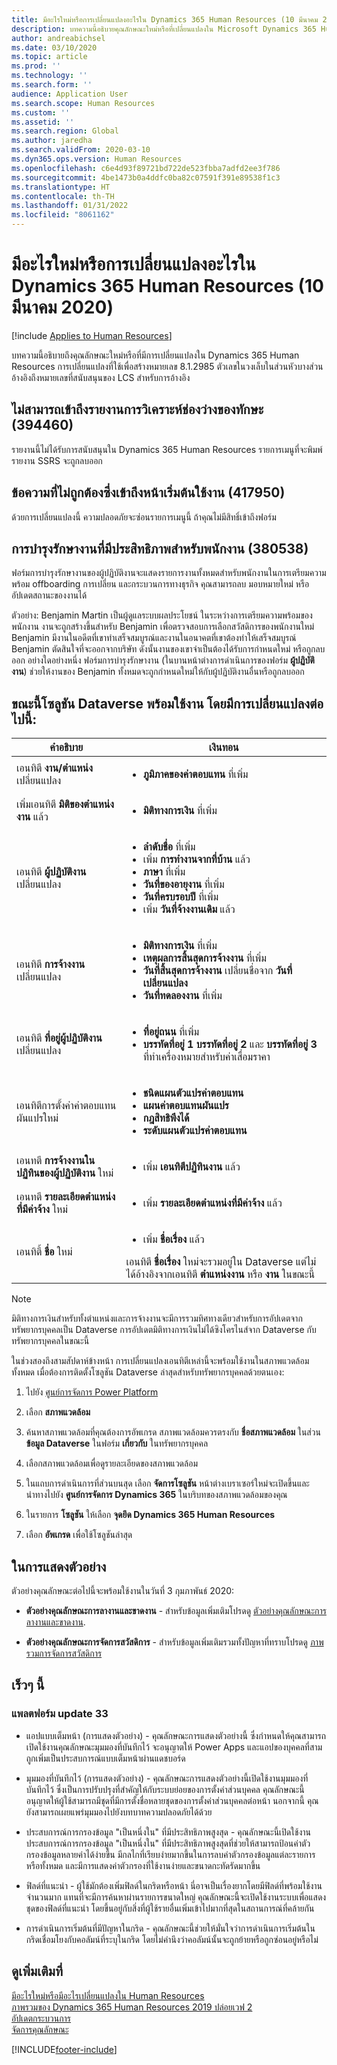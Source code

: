 ```yaml
---
title: มีอะไรใหม่หรือการเปลี่ยนแปลงอะไรใน Dynamics 365 Human Resources (10 มีนาคม 2020)
description: บทความนี้อธิบายคุณลักษณะใหม่หรือที่เปลี่ยนแปลงใน Microsoft Dynamics 365 Human Resources สำหรับวันที่ 10 มีนาคม 2020
author: andreabichsel
ms.date: 03/10/2020
ms.topic: article
ms.prod: ''
ms.technology: ''
ms.search.form: ''
audience: Application User
ms.search.scope: Human Resources
ms.custom: ''
ms.assetid: ''
ms.search.region: Global
ms.author: jaredha
ms.search.validFrom: 2020-03-10
ms.dyn365.ops.version: Human Resources
ms.openlocfilehash: c6e4d93f89721bd722de523fbba7adfd2ee3f786
ms.sourcegitcommit: 4be1473b0a4ddfc0ba82c07591f391e89538f1c3
ms.translationtype: HT
ms.contentlocale: th-TH
ms.lasthandoff: 01/31/2022
ms.locfileid: "8061162"
---
```

# <a name="whats-new-or-changed-in-dynamics-365-human-resources-march-10-2020"></a>มีอะไรใหม่หรือการเปลี่ยนแปลงอะไรใน Dynamics 365 Human Resources (10 มีนาคม 2020)

[!include [Applies to Human Resources](../includes/applies-to-hr.md)]



บทความนี้อธิบายถึงคุณลักษณะใหม่หรือที่มีการเปลี่ยนแปลงใน Dynamics 365 Human Resources การเปลี่ยนแปลงที่ใช้เพื่อสร้างหมายเลข 8.1.2985 ตัวเลขในวงเล็บในส่วนหัวบางส่วนอ้างอิงถึงหมายเลขที่สนับสนุนของ LCS สำหรับการอ้างอิง

## <a name="cant-access-skill-gap-analysis-report-394460"></a>ไม่สามารถเข้าถึงรายงานการวิเคราะห์ช่องว่างของทักษะ (394460)

รายงานนี้ไม่ได้รับการสนับสนุนใน Dynamics 365 Human Resources รายการเมนูที่จะพิมพ์รายงาน SSRS จะถูกลบออก

## <a name="incorrect-message-accessing-the-getting-started-page-417950"></a>ข้อความที่ไม่ถูกต้องซึ่งเข้าถึงหน้าเริ่มต้นใช้งาน (417950)

ด้วยการเปลี่ยนแปลงนี้ ความปลอดภัยจะซ่อนรายการเมนูนี้ ถ้าคุณไม่มีสิทธิ์เข้าถึงฟอร์ม

## <a name="streamlined-task-maintenance-for-employees-380538"></a>การบำรุงรักษางานที่มีประสิทธิภาพสำหรับพนักงาน (380538)

ฟอร์มการบำรุงรักษางานของผู้ปฏิบัติงานจะแสดงรายการงานทั้งหมดสำหรับพนักงานในการเตรียมความพร้อม offboarding การเปลี่ยน และกระบวนการทางธุรกิจ คุณสามารถลบ มอบหมายใหม่ หรืออัปเดตสถานะของงานได้

ตัวอย่าง: Benjamin Martin เป็นผู้ดูแลระบบผลประโยชน์ ในระหว่างการเตรียมความพร้อมของพนักงาน งานจะถูกสร้างขึ้นสำหรับ Benjamin เพื่อตรวจสอบการเลือกสวัสดิการของพนักงานใหม่ Benjamin มีงานในอดีตที่เขาทำเสร็จสมบูรณ์และงานในอนาคตที่เขาต้องทำให้เสร็จสมบูรณ์ Benjamin ตัดสินใจที่จะออกจากบริษัท ดังนั้นงานของเขาจำเป็นต้องได้รับการกำหนดใหม่ หรือถูกลบออก อย่างใดอย่างหนึ่ง ฟอร์มการบำรุงรักษางาน (ในบานหน้าต่างการดำเนินการของฟอร์ม **ผู้ปฏิบัติงาน**) ช่วยให้งานของ Benjamin ทั้งหมดจะถูกกำหนดใหม่ให้กับผู้ปฏิบัติงานอื่นหรือถูกลบออก  

## <a name="dataverse-solution-is-now-available-with-the-following-changes"></a>ขณะนี้โซลูชัน Dataverse พร้อมใช้งาน โดยมีการเปลี่ยนแปลงต่อไปนี้:

| คำอธิบาย | เงินทอน |
| --- | --- |
| เอนทิตี **งาน/ตำแหน่ง** เปลี่ยนแปลง | <ul><li>**ภูมิภาคของค่าตอบแทน** ที่เพิ่ม</li>|
| เพิ่มเอนทิตี **มิติของตำแหน่งงาน** แล้ว | <ul><li>**มิติทางการเงิน** ที่เพิ่ม</li>
| เอนทิตี **ผู้ปฏิบัติงาน** เปลี่ยนแปลง | <ul><li>**ลำดับชื่อ** ที่เพิ่ม</li><li>เพิ่ม **การทำงานจากที่บ้าน** แล้ว</li><li>**ภาษา** ที่เพิ่ม</li><li>**วันที่ของอายุงาน** ที่เพิ่ม</li><li>**วันที่ครบรอบปี** ที่เพิ่ม</li><li>เพิ่ม **วันที่จ้างงานเดิม** แล้ว</li></ul> |
| เอนทิตี **การจ้างงาน** เปลี่ยนแปลง | <ul><li>**มิติทางการเงิน** ที่เพิ่ม</li><li>**เหตุผลการสิ้นสุดการจ้างงาน** ที่เพิ่ม</li><li>**วันที่สิ้นสุดการจ้างงาน** เปลี่ยนชื่อจาก **วันที่เปลี่ยนแปลง**</li><li>**วันที่ทดลองงาน** ที่เพิ่ม</li></ul> |
| เอนทิตี **ที่อยู่ผู้ปฏิบัติงาน** เปลี่ยนแปลง | <ul><li>**ที่อยู่ถนน** ที่เพิ่ม</li><li>**บรรทัดที่อยู่ 1** **บรรทัดที่อยู่ 2** และ **บรรทัดที่อยู่ 3** ที่ทำเครื่องหมายสำหรับค่าเสื่อมราคา</li></ul> |
| เอนทิตีการตั้งค่าค่าตอบแทนผันแปรใหม่ | <ul><li>**ชนิดแผนตัวแปรค่าตอบแทน**</li><li>**แผนค่าตอบแทนผันแปร**</li><li>**กฎสิทธิพึงได้**</li><li>**ระดับแผนตัวแปรค่าตอบแทน**</li></ul> |
| เอนทตี **การจ้างงานในปฏิทินของผู้ปฏิบัติงาน** ใหม่ | <ul><li>เพิ่ม **เอนทิตีปฏิทินงาน** แล้ว</li></ul> |
| เอนทตี **รายละเอียดตำแหน่งที่มีค่าจ้าง** ใหม่ | <ul><li>เพิ่ม **รายละเอียดตำแหน่งที่มีค่าจ้าง** แล้ว</li></ul> |
| เอนทิตี้ **ชื่อ** ใหม่ | <ul><li>เพิ่ม **ชื่อเรื่อง** แล้ว</li></ul> เอนทิตี **ชื่อเรื่อง** ใหม่จะรวมอยู่ใน Dataverse แต่ไม่ได้อ้างอิงจากเอนทิตี **ตำแหน่งงาน** หรือ **งาน** ในขณะนี้ |

> [!NOTE]
> มิติทางการเงินสำหรับทั้งตำแหน่งและการจ้างงานจะมีการรวมทิศทางเดียวสำหรับการอัปเดตจากทรัพยากรบุคคลเป็น Dataverse การอัปเดตมิติทางการเงินไม่ได้ซิงโครไนส์จาก Dataverse กับทรัพยากรบุคคลในขณะนี้

ในช่วงสองถึงสามสัปดาห์ข้างหน้า การเปลี่ยนแปลงเอนทิตีเหล่านี้จะพร้อมใช้งานในสภาพแวดล้อมทั้งหมด เมื่อต้องการติดตั้งโซลูชัน Dataverse ล่าสุดสำหรับทรัพยากรบุคคลด้วยตนเอง:

1.  ไปยัง [ศูนย์การจัดการ Power Platform](https://admin.powerplatform.microsoft.com)

2.  เลือก **สภาพแวดล้อม**

3.  ค้นหาสภาพแวดล้อมที่คุณต้องการอัพเกรด สภาพแวดล้อมควรตรงกับ **ชื่อสภาพแวดล้อม** ในส่วน **ข้อมูล Dataverse** ในฟอร์ม **เกี่ยวกับ** ในทรัพยากรบุคคล

4.  เลือกสภาพแวดล้อมเพื่อดูรายละเอียดของสภาพแวดล้อม

5.  ในแถบการดำเนินการที่ส่วนบนสุด เลือก **จัดการโซลูชัน** หน้าต่างเบราเซอร์ใหม่จะเปิดขึ้นและนำทางไปยัง **ศูนย์การจัดการ Dynamics 365** ในบริบทของสภาพแวดล้อมของคุณ

6.  ในรายการ **โซลูชัน** ให้เลือก **จุดยึด Dynamics 365 Human Resources**

7.  เลือก **อัพเกรด** เพื่อใช้โซลูชันล่าสุด

## <a name="in-preview"></a>ในการแสดงตัวอย่าง

ตัวอย่างคุณลักษณะต่อไปนี้จะพร้อมใช้งานในวันที่ 3 กุมภาพันธ์ 2020:

- **ตัวอย่างคุณลักษณะการลางานและขาดงาน** - สำหรับข้อมูลเพิ่มเติมโปรดดู [ตัวอย่างคุณลักษณะการลางานและขาดงาน](hr-leave-and-absence-overview.md?leave-and-absence-preview-features).

- **ตัวอย่างคุณลักษณะการจัดการสวัสดิการ** - สำหรับข้อมูลเพิ่มเติมรวมทั้งปัญหาที่ทราบโปรดดู [ภาพรวมการจัดการสวัสดิการ](hr-benefits-management-overview.md)

## <a name="coming-soon"></a>เร็วๆ นี้

### <a name="platform-update-33"></a>แพลตฟอร์ม update 33

- แอปแบบเต็มหน้า (การแสดงตัวอย่าง) - คุณลักษณะการแสดงตัวอย่างนี้ ซึ่งกำหนดให้คุณสามารถเปิดใช้งานคุณลักษณะมุมมองที่บันทึกไว้ จะอนุญาตให้ Power Apps และแอปของบุคคลที่สามถูกเพิ่มเป็นประสบการณ์แบบเต็มหน้าผ่านแดชบอร์ด

- มุมมองที่บันทึกไว้ (การแสดงตัวอย่าง) - คุณลักษณะการแสดงตัวอย่างนี้เปิดใช้งานมุมมองที่บันทึกไว้ ซึ่งเป็นการปรับปรุงที่สำคัญให้กับระบบย่อยของการตั้งค่าส่วนบุคคล คุณลักษณะนี้อนุญาตให้ผู้ใช้สามารถมีชุดที่มีการตั้งชื่อหลายชุดของการตั้งค่าส่วนบุคคลต่อหน้า นอกจากนี้ คุณยังสามารถเผยแพร่มุมมองไปยังบทบาทความปลอดภัยได้ด้วย

- ประสบการณ์การกรองข้อมูล "เป็นหนึ่งใน" ที่มีประสิทธิภาพสูงสุด - คุณลักษณะนี้เปิดใช้งานประสบการณ์การกรองข้อมูล "เป็นหนึ่งใน" ที่มีประสิทธิภาพสูงสุดที่ช่วยให้สามารถป้อนค่าตัวกรองข้อมูลหลายค่าได้ง่ายขึ้น มีกลไกที่เรียบง่ายมากขึ้นในการลบค่าตัวกรองข้อมูลแต่ละรายการหรือทั้งหมด และมีการแสดงค่าตัวกรองที่ใช้งานง่ายและขนาดกะทัดรัดมากขึ้น

- ฟิลด์ที่แนะนำ - ผู้ใช้มักต้องเพิ่มฟิลด์ในกริดหรือหน้า นี่อาจเป็นเรื่องยากโดยมีฟิลด์ที่พร้อมใช้งานจำนวนมาก แทนที่จะมีการค้นหาผ่านรายการขนาดใหญ่ คุณลักษณะนี้จะเปิดใช้งานระบบเพื่อแสดงชุดของฟิลด์ที่แนะนำ โดยขึ้นอยู่กับสิ่งที่ผู้ใช้รายอื่นเพิ่มเข้าไปมากที่สุดในสถานการณ์ที่คล้ายกัน

- การดำเนินการเริ่มต้นที่มีปัญหาในกริด - คุณลักษณะนี้ช่วยให้มั่นใจว่าการดำเนินการเริ่มต้นในกริดเชื่อมโยงกับคอลัมน์ที่ระบุในกริด โดยไม่คำนึงว่าคอลัมน์นั้นจะถูกย้ายหรือถูกซ่อนอยู่หรือไม่

## <a name="see-also"></a>ดูเพิ่มเติมที่

[มีอะไรใหม่หรือมีอะไรเปลี่ยนแปลงใน Human Resources](hr-admin-whats-new.md)</br>
[ภาพรวมของ Dynamics 365 Human Resources 2019 ปล่อยเวฟ 2](/dynamics365-release-plan/2019wave2/dynamics365-human-resources/)</br>
[อัปเดตกระบวนการ](hr-admin-setup-update-process.md)</br>
[จัดการคุณลักษณะ](hr-admin-manage-features.md)

[!INCLUDE[footer-include](../includes/footer-banner.md)]